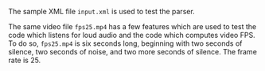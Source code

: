 The sample XML file `input.xml` is used to test the parser.

The same video file `fps25.mp4` has a few features which are used to
test the code which listens for loud audio and the code which computes
video FPS.  To do so, `fps25.mp4` is six seconds long, beginning with
two seconds of silence, two seconds of noise, and two more seconds of
silence.  The frame rate is 25.
